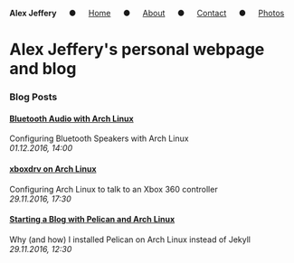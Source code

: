 **Alex Jeffery** &emsp; &#9679; &emsp; [Home](index.html) &emsp; &#9679; &emsp; [About](about.html) &emsp; &#9679; &emsp; [Contact](contact.html) &emsp; &#9679; &emsp; [Photos](photos.html)

# Alex Jeffery's personal webpage and blog

### Blog Posts

<!--
### [Visualising the Collatz Conjecture](posts/collatz.html)
Drawing Collatz Graphs with Java and Graphviz
<br/>_02.12.2016, 00:10_
-->

#### [Bluetooth Audio with Arch Linux](bluetooth-arch.html)
Configuring Bluetooth Speakers with Arch Linux
<br/>_01.12.2016, 14:00_

#### [xboxdrv on Arch Linux](xboxdrv-arch.html)
Configuring Arch Linux to talk to an Xbox 360 controller
<br/>_29.11.2016, 17:30_

#### [Starting a Blog with Pelican and Arch Linux](pelican-arch.html)
Why (and how) I installed Pelican on Arch Linux instead of Jekyll
<br/>_29.11.2016, 12:30_

